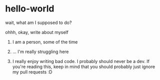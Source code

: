 # hello-world
wait, what am I supposed to do?

ohhh, okay, write about myself

1. I am a person, some of the time

2. ... I'm really struggling here

3. I really enjoy writing bad code. I probably should never be a dev. If you're reading this, keep in mind that you should probably just ignore my pull requests :D

